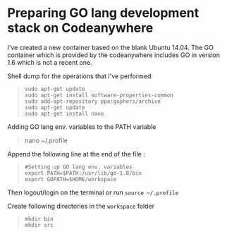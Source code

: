# Preparing GO lang development stack on Codeanywhere

I've created a new container based on the blank Ubuntu 14.04. The GO container which is provided by the codeanywhere includes GO in version 1.6 which is not a recent one.

Shell dump for the operations that I've performed:
> ```
> sudo apt-get update
> sudo apt-get install software-properties-common
> sudo add-apt-repository ppa:gophers/archive
> sudo apt-get update
> sudo apt-get install nano
> 
> ```

Adding GO lang env. variables to the PATH variable

> nano ~/.profile

Append the following line at the end of the file :

> ```
> #Setting up GO lang env. variables                                                                                                                                                     
>export PATH=$PATH:/usr/lib/go-1.8/bin                                                                                                                                
>export GOPATH=$HOME/workspace 
> ```

Then logout/login on the terminal or run `source ~/.profile`

Create following directories in the `workspace` folder
> ```
> mkdir bin
> mkdir src
> ```

